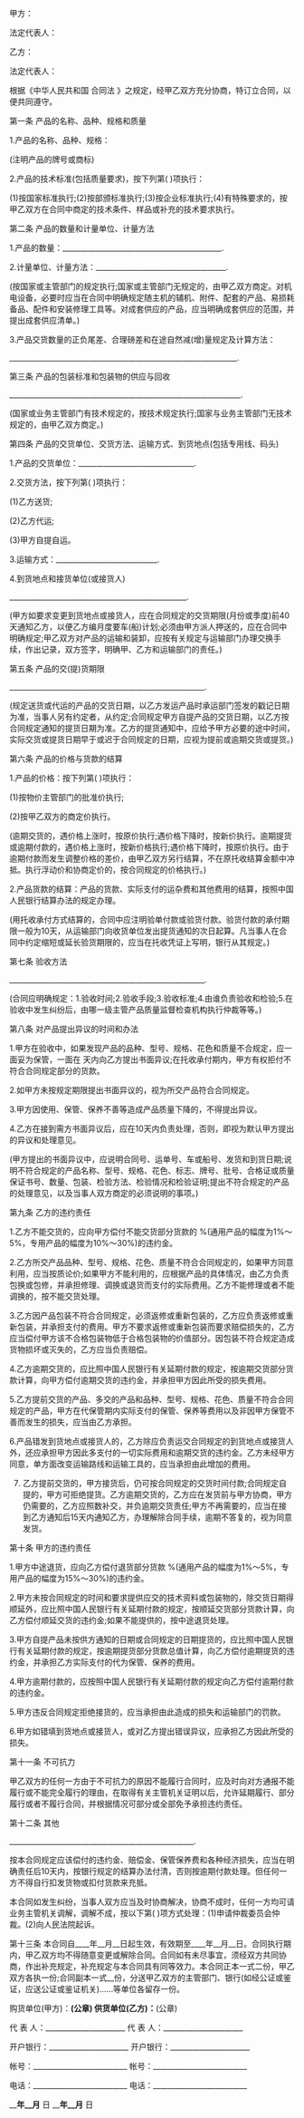
 


甲方：


法定代表人：


乙方：


法定代表人：


根据《中华人民共和国
合同法
》之规定，经甲乙双方充分协商，特订立合同，以便共同遵守。


第一条 产品的名称、品种、规格和质量


1.产品的名称、品种、规格：


(注明产品的牌号或商标)


2.产品的技术标准(包括质量要求)，按下列第( )项执行：


(1)按国家标准执行;(2)按部颁标准执行;(3)按企业标准执行;(4)有特殊要求的，按甲乙双方在合同中商定的技术条件、样品或补充的技术要求执行。


第二条 产品的数量和计量单位、计量方法


1.产品的数量：____________________________________________.


2.计量单位、计量方法：____________________________________.


(按国家或主管部门的规定执行;国家或主管部门无规定的，由甲乙双方商定。对机电设备，必要时应当在合同中明确规定随主机的辅机、附件、配套的产品、易损耗备品、配件和安装修理工具等。对成套供应的产品，应当明确成套供应的范围，并提出成套供应清单。)


3.产品交货数量的正负尾差、合理磅差和在途自然减(增)量规定及计算方法：


_______________________________________________________________.


第三条 产品的包装标准和包装物的供应与回收


________________________________________________________________.


(国家或业务主管部门有技术规定的，按技术规定执行;国家与业务主管部门无技术规定的，由甲乙双方商定。)


第四条 产品的交货单位、交货方法、运输方式、到货地点(包括专用线、码头)


1.产品的交货单位：________________________________.


2.交货方法，按下列第( )项执行：


(1)乙方送货;


(2)乙方代运;


(3)甲方自提自运。


3.运输方式：____________________________.


4.到货地点和接货单位(或接货人)


_________________________________________________.


(甲方如要求变更到货地点或接货人，应在合同规定的交货期限(月份或季度)前40天通知乙方，以便乙方编月度要车(船)计划;必须由甲方派人押送的，应在合同中明确规定;甲乙双方对产品的运输和装卸，应按有关规定与运输部门办理交换手续，作出记录，双方签字，明确甲、乙方和运输部门的责任。)


第五条 产品的交(提)货期限


______________________________________________________.


(规定送货或代运的产品的交货日期，以乙方发运产品时承运部门签发的戳记日期为准，当事人另有约定者，从约定;合同规定甲方自提产品的交货日期，以乙方按合同规定通知的提货日期为准。乙方的提货通知中，应给予甲方必要的途中时间，实际交货或提货日期早于或迟于合同规定的日期，应视为提前或逾期交货或提货。)


第六条 产品的价格与货款的结算


1.产品的价格：按下列第( )项执行：


(1)按物价主管部门的批准价执行;


(2)按甲乙双方的商定价执行。


(逾期交货的，遇价格上涨时，按原价执行;遇价格下降时，按新价执行。逾期提货或逾期付款的，遇价格上涨时，按新价格执行;遇价格下降时，按原价执行。由于逾期付款而发生调整价格的差价，由甲乙双方另行结算，不在原托收结算金额中冲抵。执行浮动价和协商定价的，按合同规定的价格执行。)


2.产品货款的结算：产品的货款、实际支付的运杂费和其他费用的结算，按照中国人民银行结算办法的规定办理。


(用托收承付方式结算的，合同中应注明验单付款或验货付款。验货付款的承付期限一般为10天，从运输部门向收货单位发出提货通知的次日起算。凡当事人在合同中约定缩短或延长验货期限的，应当在托收凭证上写明，银行从其规定。)


第七条 验收方法


______________________________________________________.


(合同应明确规定：1.验收时间;2.验收手段;3.验收标准;4.由谁负责验收和检验;5.在验收中发生纠纷后，由哪一级主管产品质量监督检查机构执行仲裁等等。)


第八条 对产品提出异议的时间和办法


1.甲方在验收中，如果发现产品的品种、型号、规格、花色和质量不合规定，应一面妥为保管，一面在 天内向乙方提出书面异议;在托收承付期内，甲方有权拒付不符合合同规定部分的货款。


2.如甲方未按规定期限提出书面异议的，视为所交产品符合合同规定。


3.甲方因使用、保管、保养不善等造成产品质量下降的，不得提出异议。


4.乙方在接到需方书面异议后，应在10天内负责处理，否则，即视为默认甲方提出的异议和处理意见。


(甲方提出的书面异议中，应说明合同号、运单号、车或船号、发货和到货日期;说明不符合规定的产品名称、型号、规格、花色、标志、牌号、批号、合格证或质量保证书号、数量、包装、检验方法、检验情况和检验证明;提出不符合规定的产品的处理意见，以及当事人双方商定的必须说明的事项。)


第九条 乙方的违约责任


1.乙方不能交货的，应向甲方偿付不能交货部分货款的 %(通用产品的幅度为1%～5%，专用产品的幅度为10%～30%)的违约金。


2.乙方所交产品品种、型号、规格、花色、质量不符合合同规定的，如果甲方同意利用，应当按质论价;如果甲方不能利用的，应根据产品的具体情况，由乙方负责包换或包修，并承担修理、调换或退货而支付的实际费用。乙方不能修理或者不能调换的，按不能交货处理。


3.乙方因产品包装不符合合同规定，必须返修或重新包装的，乙方应负责返修或重新包装，并承担支付的费用。甲方不要求返修或重新包装而要求赔偿损失的，乙方应当偿付甲方该不合格包装物低于合格包装物的价值部分。因包装不符合规定造成货物损坏或灭失的，乙方应当负责赔偿。


4.乙方逾期交货的，应比照中国人民银行有关延期付款的规定，按逾期交货部分货款计算，向甲方偿付逾期交货的违约金，并承担甲方因此所受的损失费用。


5.乙方提前交货的产品、多交的产品和品种、型号、规格、花色、质量不符合合同规定的产品，甲方在代保管期内实际支付的保管、保养等费用以及非因甲方保管不善而发生的损失，应当由乙方承担。


6.产品错发到货地点或接货人的，乙方除应负责运交合同规定的到货地点或接货人外，还应承担甲方因此多支付的一切实际费用和逾期交货的违约金。乙方未经甲方同意，单方面改变运输路线和运输工具的，应当承担由此增加的费用。


7. 乙方提前交货的，甲方接货后，仍可按合同规定的交货时间付款;合同规定自提的，甲方可拒绝提货。乙方逾期交货的，乙方应在发货前与甲方协商，甲方仍需要的，乙方应照数补交，并负逾期交货责任;甲方不再需要的，应当在接到乙方通知后15天内通知乙方，办理解除合同手续，逾期不答复的，视为同意发货。


第十条 甲方的违约责任


1.甲方中途退货，应向乙方偿付退货部分货款 %(通用产品的幅度为1%～5%，专用产品的幅度为15%～30%)的违约金。


2.甲方未按合同规定的时间和要求提供应交的技术资料或包装物的，除交货日期得顺延外，应比照中国人民银行有关延期付款的规定，按顺延交货部分货款计算，向乙方偿付顺延交货的违约金;如果不能提供的，按中途退货处理。


3.甲方自提产品未按供方通知的日期或合同规定的日期提货的，应比照中国人民银行有关延期付款的规定，按逾期提货部分货款总值计算，向乙方偿付逾期提货的违约金，并承担乙方实际支付的代为保管、保养的费用。


4.甲方逾期付款的，应按照中国人民银行有关延期付款的规定向乙方偿付逾期付款的违约金。


5.甲方违反合同规定拒绝接货的，应当承担由此造成的损失和运输部门的罚款。


6.甲方如错填到货地点或接货人，或对乙方提出错误异议，应承担乙方因此所受的损失。


第十一条 不可抗力


甲乙双方的任何一方由于不可抗力的原因不能履行合同时，应及时向对方通报不能履行或不能完全履行的理由，在取得有关主管机关证明以后，允许延期履行、部分履行或者不履行合同，并根据情况可部分或全部免予承担违约责任。


第十二条 其他


___________________________________________________.


按本合同规定应该偿付的违约金、赔偿金、保管保养费和各种经济损失，应当在明确责任后10天内，按银行规定的结算办法付清，否则按逾期付款处理。但任何一方不得自行扣发货物或扣付货款来充抵。


本合同如发生纠纷，当事人双方应当及时协商解决，协商不成时，任何一方均可请业务主管机关调解，调解不成，按以下第( )项方式处理：(1)申请仲裁委员会仲裁。(2)向人民法院起诉。


第十三条 本合同自____年__月__日起生效，有效期至____年__月__日。合同执行期内，甲乙双方均不得随意变更或解除合同。合同如有未尽事宜，须经双方共同协商，作出补充规定，补充规定与本合同具有同等效力。本合同正本一式二份，甲乙双方各执一份;合同副本一式__份，分送甲乙双方的主管部门、银行(如经公证或鉴证，应送公证或鉴证机关)……等单位各留存一份。


购货单位(甲方)：________(公章) 供货单位(乙方)：________(公章)


代 表 人：______________________ 代 表 人：______________________


开户银行：______________________ 开户银行：______________________


帐号：__________________________ 帐号：__________________________


电话：__________________________ 电话：__________________________


____年__月__ 日 ____年__月__ 日
 


 

 
 
 
 
 
  


  
 

  


  


  
 
 
 
 

